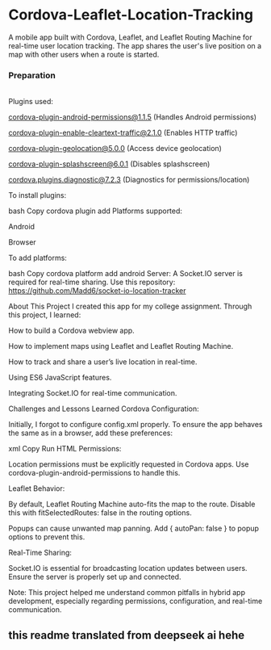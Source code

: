 <h1>Cordova-Leaflet-Location-Tracking</h1></hr>
A mobile app built with Cordova, Leaflet, and Leaflet Routing Machine for real-time user location tracking. The app shares the user's live position on a map with other users when a route is started.
<br>
<h3>Preparation</h3>
<br>
Plugins used:

cordova-plugin-android-permissions@1.1.5 (Handles Android permissions)

cordova-plugin-enable-cleartext-traffic@2.1.0 (Enables HTTP traffic)

cordova-plugin-geolocation@5.0.0 (Access device geolocation)

cordova-plugin-splashscreen@6.0.1 (Disables splashscreen)

cordova.plugins.diagnostic@7.2.3 (Diagnostics for permissions/location)

To install plugins:

bash
Copy
cordova plugin add <plugin-name>
Platforms supported:

Android

Browser

To add platforms:

bash
Copy
cordova platform add android
Server:
A Socket.IO server is required for real-time sharing. Use this repository:
https://github.com/Madd6/socket-io-location-tracker

About This Project
I created this app for my college assignment. Through this project, I learned:

How to build a Cordova webview app.

How to implement maps using Leaflet and Leaflet Routing Machine.

How to track and share a user’s live location in real-time.

Using ES6 JavaScript features.

Integrating Socket.IO for real-time communication.

Challenges and Lessons Learned
Cordova Configuration:

Initially, I forgot to configure config.xml properly. To ensure the app behaves the same as in a browser, add these preferences:

xml
Copy
<preference name="scheme" value="https" />
<preference name="hostname" value="localhost" />
Run HTML
Permissions:

Location permissions must be explicitly requested in Cordova apps. Use cordova-plugin-android-permissions to handle this.

Leaflet Behavior:

By default, Leaflet Routing Machine auto-fits the map to the route. Disable this with fitSelectedRoutes: false in the routing options.

Popups can cause unwanted map panning. Add { autoPan: false } to popup options to prevent this.

Real-Time Sharing:

Socket.IO is essential for broadcasting location updates between users. Ensure the server is properly set up and connected.

Note: This project helped me understand common pitfalls in hybrid app development, especially regarding permissions, configuration, and real-time communication.


<h2>this readme translated from deepseek ai hehe</h2>
